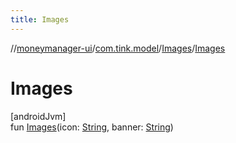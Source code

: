 ```yaml
---
title: Images
---
```

//[moneymanager-ui](../../../index.html)/[com.tink.model](../index.html)/[Images](index.html)/[Images](-images.html)



# Images



[androidJvm]\
fun [Images](-images.html)(icon: [String](https://kotlinlang.org/api/latest/jvm/stdlib/kotlin/-string/index.html), banner: [String](https://kotlinlang.org/api/latest/jvm/stdlib/kotlin/-string/index.html))




